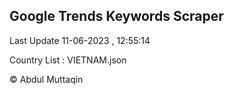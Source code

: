 

## Google Trends Keywords Scraper 
 
Last Update 11-06-2023 , 12:55:14

Country List :
VIETNAM.json



© Abdul Muttaqin 

